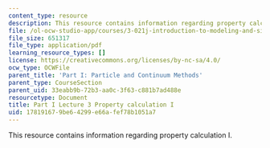 ```yaml
---
content_type: resource
description: This resource contains information regarding property calculation I.
file: /ol-ocw-studio-app/courses/3-021j-introduction-to-modeling-and-simulation-spring-2012/178191679be64299e66afef78b1051a7_MIT3_021JS12_P1_L3.pdf
file_size: 651317
file_type: application/pdf
learning_resource_types: []
license: https://creativecommons.org/licenses/by-nc-sa/4.0/
ocw_type: OCWFile
parent_title: 'Part I: Particle and Continuum Methods'
parent_type: CourseSection
parent_uid: 33eabb9b-72b3-aa0c-3f63-c881b7ad488e
resourcetype: Document
title: Part I Lecture 3 Property calculation I
uid: 17819167-9be6-4299-e66a-fef78b1051a7
---
```

This resource contains information regarding property calculation I.